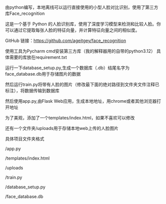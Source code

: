 由python编写，本地离线可以运行直接使用的小型人脸对比识别，使用了第三方库Face_recognition

这是一个基于 Python 的人脸识别库，使用了深度学习模型来检测和比较人脸。你可以通过它提取每张人脸的特征向量，并计算特征向量之间的相似度。

GitHub 链接：https://github.com/ageitgey/face_recognition

使用工具为Pycharm
cmd安装第三方库（我的解释器用的自带的python3.12）
具体需要的库放在requirement.txt

运行一下database_setup.py,生成一个数据库（.db）结尾名字为face_database.db用于存储图片的数据

然后运行train.py将带有人脸的图片（修改最下面的绝对路径到文件夹文件注释已标注），将数据传输到数据库

然后使用app.py,由Flask Web应用，生成本地地址，用chrome或者其他浏览器打开地址

为了美观，添加了一个templates/index.html，如果不喜欢可以修改

还有一个文件夹/uploads用于存储本地web上传的人脸图片

具体项目文件夹格式

/app.py

/templates/index.html

/uploads

/train.py

/database_setup.py

/face_database.db
